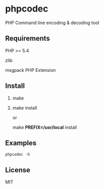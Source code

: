 # phpcodec
PHP Command line encoding &amp; decoding tool

## Requirements

PHP >= 5.4

zlib

msgpack PHP Extension

## Install
1. make
2. make install

   or

   make **PREFIX=/usr/local** install

## Examples

<code>phpcodec -h</code>
  
## License
   MIT
  
  
  
  
   
   
   
   
   
   
   
   
   
   
   
   
   
   
   
   
   
   
   
   
   
   
   
   
   
   
   
   
   
   
   
   
   
   
   
   
   
   
   
   
   
   
   
   
   
   
   
   
   
   
   
